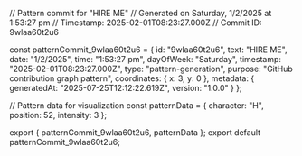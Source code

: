 // Pattern commit for "HIRE ME"
// Generated on Saturday, 1/2/2025 at 1:53:27 pm
// Timestamp: 2025-02-01T08:23:27.000Z
// Commit ID: 9wlaa60t2u6

const patternCommit_9wlaa60t2u6 = {
  id: "9wlaa60t2u6",
  text: "HIRE ME",
  date: "1/2/2025",
  time: "1:53:27 pm",
  dayOfWeek: "Saturday",
  timestamp: "2025-02-01T08:23:27.000Z",
  type: "pattern-generation",
  purpose: "GitHub contribution graph pattern",
  coordinates: {
    x: 3,
    y: 0
  },
  metadata: {
    generatedAt: "2025-07-25T12:12:22.619Z",
    version: "1.0.0"
  }
};

// Pattern data for visualization
const patternData = {
  character: "H",
  position: 52,
  intensity: 3
};

export { patternCommit_9wlaa60t2u6, patternData };
export default patternCommit_9wlaa60t2u6;
